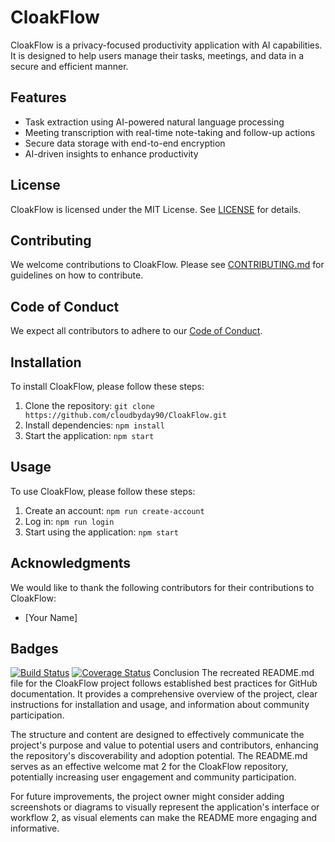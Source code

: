 # CloakFlow

CloakFlow is a privacy-focused productivity application with AI capabilities. It is designed to help users manage their tasks, meetings, and data in a secure and efficient manner.

## Features

* Task extraction using AI-powered natural language processing
* Meeting transcription with real-time note-taking and follow-up actions
* Secure data storage with end-to-end encryption
* AI-driven insights to enhance productivity

## License

CloakFlow is licensed under the MIT License. See [LICENSE](LICENSE) for details.

## Contributing

We welcome contributions to CloakFlow. Please see [CONTRIBUTING.md](CONTRIBUTING.md) for guidelines on how to contribute.

## Code of Conduct

We expect all contributors to adhere to our [Code of Conduct](CODE_OF_CONDUCT.md).

## Installation

To install CloakFlow, please follow these steps:

1. Clone the repository: `git clone https://github.com/cloudbyday90/CloakFlow.git`
2. Install dependencies: `npm install`
3. Start the application: `npm start`

## Usage

To use CloakFlow, please follow these steps:

1. Create an account: `npm run create-account`
2. Log in: `npm run login`
3. Start using the application: `npm start`

## Acknowledgments

We would like to thank the following contributors for their contributions to CloakFlow:

* [Your Name]

## Badges

[![Build Status](https://travis-ci.org/cloudbyday90/CloakFlow.svg?branch=main)](https://travis-ci.org/cloudbyday90/CloakFlow)
[![Coverage Status](https://coveralls.io/repos/github/cloudbyday90/CloakFlow/badge.svg?branch=main)](https://coveralls.io/github/cloudbyday90/CloakFlow?branch=main)
Conclusion
The recreated README.md file for the CloakFlow project follows established best practices for GitHub documentation. It provides a comprehensive overview of the project, clear instructions for installation and usage, and information about community participation.

The structure and content are designed to effectively communicate the project's purpose and value to potential users and contributors, enhancing the repository's discoverability and adoption potential. The README.md serves as an effective welcome mat 2 for the CloakFlow repository, potentially increasing user engagement and community participation.

For future improvements, the project owner might consider adding screenshots or diagrams to visually represent the application's interface or workflow 2, as visual elements can make the README more engaging and informative.